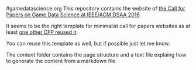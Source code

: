 #gamedatascience.org
This repository contains the website of [the Call for Papers on Game Data Science at IEEE/ACM DSAA 2016](http://gamedatascience.org/).

It seems to be the right template for minimalist call for papers websites as at least [one other CFP reused it](https://www.iiit.ac.in/DS4ADSS/).

You can reuse this template as well, but if possible just let me know.

The _content_ folder contains the page structure and a text file explaing how to generate the content from a markdown file.
